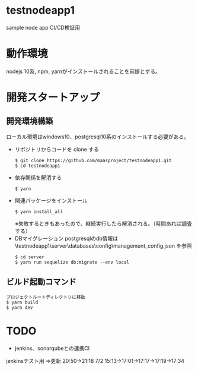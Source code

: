 # testnodeapp1
sample node app CI/CD検証用

# 動作環境

nodejs 10系, npm, yarnがインストールされることを前提とする。

# 開発スタートアップ

## 開発環境構築

ローカル環境はwindows10、postgresql10系のインストールする必要がある。

* リポジトリからコードを clone する
    ```shell
    $ git clone https://github.com/maasproject/testnodeapp1.git
    $ cd testnodeapp1
    ```
* 依存関係を解消する
    ```shell
    $ yarn
    ```
* 関連パッケージをインストール
    ```shell
    $ yarn install_all
    ```
    ※失敗するときもあったので、継続実行したら解消される。（時間あれば調査する）
* DBマイグレーション
    postgresqlのdb情報は
    \testnodeapp1\server\databases\config\management_config.json
    を参照
    ```shell
    $ cd server
    $ yarn run sequelize db:migrate --env local
    ```
    
## ビルド起動コマンド
    プロジェクトルートディレクトリに移動
    $ yarn build
    $ yarn dev
    
# TODO
-  jenkins、sonarqubeとの連携CI

jenkinsテスト用
⇒更新 20:50->21:18
  7/2 15:13->17:01->17:17->17:19->17:34